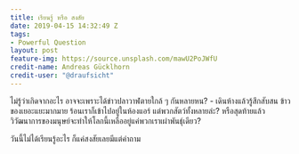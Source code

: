 ```yaml
---
title: เรียนรู้ หรือ สงสัย
date: 2019-04-15 14:32:49 Z
tags:
- Powerful Question
layout: post
feature-img: https://source.unsplash.com/mawU2PoJWfU
credit-name: Andreas Gücklhorn
credit-user: "@draufsicht"
---
```


ไม่รู้ว่าเกิดจากอะไร อาจจะเพราะได้ข่าวปลาวาฬตายใกล้ ๆ กันหลายหน? - เดินห้างแล้วรู้สึกสับสน ข้าวของเยอะแยะมากมาย ร้อนเราก็เข้าไปอยู่ในห้องแอร์ แต่พวกสัตว์ทั้งหลายล่ะ? หรือสุดท้ายแล้ววิวัฒนาการของมนุษย์จะทำให้โลกนี้เหลืออยู่แค่พวกเราเผ่าพันธุ์เดียว?

วันนี้ไม่ได้เรียนรู้อะไร ก็แค่สงสัยเลยมีแต่คำถาม
